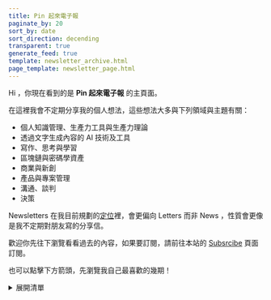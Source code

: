 ```yaml
---
title: Pin 起來電子報
paginate_by: 20
sort_by: date
sort_direction: decending
transparent: true
generate_feed: true
template: newsletter_archive.html
page_template: newsletter_page.html
---
```


Hi ，你現在看到的是 **Pin 起來電子報** 的主頁面。

在這裡我會不定期分享我的個人想法，這些想法大多與下列領域與主題有關：

- 個人知識管理、生產力工具與生產力理論
- 透過文字生成內容的 AI 技術及工具
- 寫作、思考與學習
- 區塊鏈與密碼學資產
- 商業與新創
- 產品與專案管理
- 溝通、談判
- 決策

Newsletters 在我目前規劃的[定位](https://pinchlime.com/newsletters/repositioning-pinchlime-empowered-by-chatgpt-once-again/)裡，會更偏向 Letters 而非 News ，性質會更像是我不定期對朋友寫的分享信。

歡迎你先往下瀏覽看看過去的內容，如果要訂閱，請前往本站的 [Subsrcibe](/subscribe) 頁面訂閱。

也可以點擊下方箭頭，先瀏覽我自己最喜歡的幾期！

<details>
  <summary>展開清單</summary>
  <ul>
    <li><a href="/newsletters/repositioning-pinchlime-empowered-by-chatgpt-once-again/">重新定位 Pin 起來電子報、再次感到被 ChatGPT 賦能</a></li>
    <li><a href="/newsletters/my-three-principles-for-choosing-ai-tools/">我目前選擇 AI 工具的三個原則</a></li>
    <li><a href="/newsletters/my-six-chatgpt-assistants/">我的六個專屬 ChatGPT 助手</a></li>
    <li><a href="/newsletters/why-i-dont-want-to-use-substack-anymore/">為何我不想再用 Substack 寄送電子報？</a></li>
    <li><a href="/newsletters/the-core-element-of-a-workflow/">工作流的核心在於你想解決的問題</a></li>
    <li><a href="/newsletters/open-source-my-thoughts/">Open Source 自己的想法</a></li>
    <li><a href="/newsletters/why-twitter-is-better-than-facebook/">Twitter 比 Facebook 更好的地方</a></li>
  </ul>
</details>

<br>